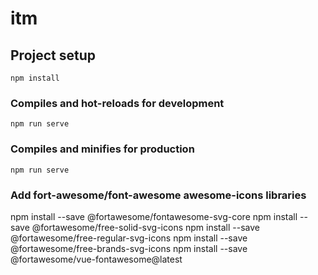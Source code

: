 # itm

## Project setup
```
npm install
```

### Compiles and hot-reloads for development
```
npm run serve
```

### Compiles and minifies for production
```
npm run serve
```

### Add fort-awesome/font-awesome awesome-icons libraries
npm install --save @fortawesome/fontawesome-svg-core
npm install --save @fortawesome/free-solid-svg-icons
npm install --save @fortawesome/free-regular-svg-icons
npm install --save @fortawesome/free-brands-svg-icons
npm install --save @fortawesome/vue-fontawesome@latest
